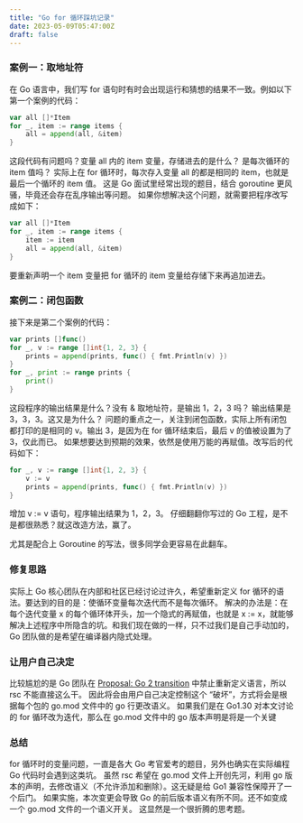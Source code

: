 ```yaml
---
title: "Go for 循环踩坑记录"
date: 2023-05-09T05:47:00Z
draft: false
---
```


### 案例一：取地址符
在 Go 语言中，我们写 for 语句时有时会出现运行和猜想的结果不一致。例如以下第一个案例的代码：
```go
var all []*Item
for _, item := range items {
	all = append(all, &item)
}
```

这段代码有问题吗？变量 all 内的 item 变量，存储进去的是什么？ 是每次循环的 item 值吗？
实际上在 for 循环时，每次存入变量 all 的都是相同的 item，也就是最后一个循环的 item 值。
这是 Go 面试里经常出现的题目，结合 goroutine 更风骚，毕竟还会存在乱序输出等问题。
如果你想解决这个问题，就需要把程序改写成如下：
```go
var all []*Item
for _, item := range items {
	item := item
	all = append(all, &item)
}
```
要重新声明一个 item 变量把 for 循环的 item 变量给存储下来再追加进去。

### 案例二：闭包函数
接下来是第二个案例的代码：
```go
var prints []func()
for _, v := range []int{1, 2, 3} {
	prints = append(prints, func() { fmt.Println(v) })
}
for _, print := range prints {
	print()
}
```
这段程序的输出结果是什么？没有 & 取地址符，是输出 1，2，3 吗？
输出结果是 3，3，3。这又是为什么？
问题的重点之一，关注到闭包函数，实际上所有闭包都打印的是相同的 v。输出 3，是因为在 for 循环结束后，最后 v 的值被设置为了 3，仅此而已。
如果想要达到预期的效果，依然是使用万能的再赋值。改写后的代码如下：
```go
for _, v := range []int{1, 2, 3} {
	v := v
	prints = append(prints, func() { fmt.Println(v) })
}
```
增加 v := v 语句，程序输出结果为 1，2，3。 仔细翻翻你写过的 Go 工程，是不是都很熟悉？就这改造方法，赢了。

尤其是配合上 Goroutine 的写法，很多同学会更容易在此翻车。

### 修复思路
实际上 Go 核心团队在内部和社区已经讨论过许久，希望重新定义 for 循环的语法。要达到的目的是：使循环变量每次迭代而不是每次循环。
解决的办法是：在每个迭代变量 x 的每个循环体开头，加一个隐式的再赋值，也就是 x := x，就能够解决上述程序中所隐含的坑。和我们现在做的一样，只不过我们是自己手动加的，Go 团队做的是希望在编译器内隐式处理。

### 让用户自己决定
比较尴尬的是 Go 团队在 [Proposal: Go 2 transition](https://github.com/golang/proposal/blob/master/design/28221-go2-transitions.md#language-changes) 中禁止重新定义语言，所以 rsc 不能直接这么干。
因此将会由用户自己决定控制这个 “破坏”，方式将会是根据每个包的 go.mod 文件中的 go 行更改语义。
如果我们是在 Go1.30 对本文讨论的 for 循环改为迭代，那么在 go.mod 文件中的 go 版本声明是将是一个关键

### 总结
for 循环时的变量问题，一直是各大 Go 考官爱考的题目，另外也确实在实际编程 Go 代码时会遇到这类坑。
虽然 rsc 希望在 go.mod 文件上开创先河，利用 go 版本的声明，去修改语义（不允许添加和删除）。这无疑是给 Go1 兼容性保障开了一个后门。
如果实施，本次变更会导致 Go 的前后版本语义有所不同。还不如变成一个 go.mod 文件的一个语义开关。
这显然是一个很折腾的思考题。